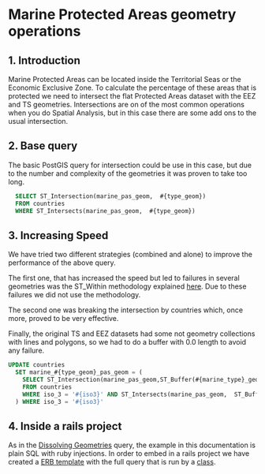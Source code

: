 # Marine Protected Areas geometry operations

## 1. Introduction

Marine Protected Areas can be located inside the Territorial Seas or the Economic Exclusive Zone. To calculate the percentage of these areas that is protected we need to intersect the flat Protected Areas dataset with the EEZ and TS geometries. Intersections are on of the most common operations when you do Spatial Analysis, but in this case there are some add ons to the usual intersection.

## 2. Base query

The basic PostGIS query for intersection could be use in this case, but due to the number and complexity of the geometries it was proven to take too long.

```SQL
  SELECT ST_Intersection(marine_pas_geom,  #{type_geom})
  FROM countries
  WHERE ST_Intersects(marine_pas_geom,  #{type_geom}) 
```

## 3. Increasing Speed

We have tried two different strategies (combined and alone) to improve the performance of the above query.

The first one, that has increased the speed but led to failures in several geometries was the ST_Within methodology explained [here](http://gis.stackexchange.com/questions/31310/acquiring-arcgis-like-speed-in-postgis). Due to these failures we did not use the methodology.

The second one was breaking the intersection by countries which, once more, proved to be very effective. 

Finally, the original TS and EEZ datasets had some not geometry collections with lines and polygons, so we had to do a buffer with 0.0 length to avoid any failure.


```SQL
UPDATE countries
  SET marine_#{type_geom}_pas_geom = (
    SELECT ST_Intersection(marine_pas_geom,ST_Buffer(#{marine_type}_geom,0.0))
    FROM countries
    WHERE iso_3 = '#{iso3}' AND ST_Intersects(marine_pas_geom,  ST_Buffer(<%= marine_geometry_attributes(marine_type) %>,0.0)) LIMIT 1
  ) WHERE iso_3 = '#{iso3}'
```

## 4. Inside a rails project

As in the [Dissolving Geometries](dissolving_geometries.md) query, the example in this documentation is plain SQL with ruby injections. In order to embed in a rails project we have created a [ERB template](../../lib/modules/geospatial/templates/marine_geometry.erb) with the full query that is run by a [class](../../lib/modules/geospatial/country_geometry_populator/marine_geometry_intersector.rb).